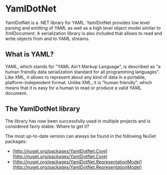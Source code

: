 # YamlDotNet

YamlDotNet is a .NET library for YAML. YamlDotNet provides low level parsing and emitting of YAML as well as a high level object model similar to XmlDocument. A serialization library is also included that allows to read and write objects from and to YAML streams.

## What is YAML?

YAML, which stands for "YAML Ain't Markup Language", is described as "a human friendly data serialization standard for all programming languages". Like XML, it allows to represent about any kind of data in a portable, platform-independent format. Unlike XML, it is "human friendly", which means that it is easy for a human to read or produce a valid YAML document.

## The YamlDotNet library

The library has now been successfully used in multiple projects and is considered fairly stable.
Where to get it?

The most up-to-date version can always be found in the following NuGet packages:

* [http://nuget.org/packages/YamlDotNet.Core](http://nuget.org/packages/YamlDotNet.Core)
* [http://nuget.org/packages/YamlDotNet.RepresentationModel](http://nuget.org/packages/YamlDotNet.RepresentationModel)
